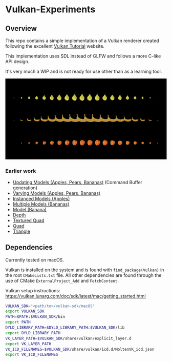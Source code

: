# Vulkan-Experiments

## Overview

This repo contains a simple implementation of a Vulkan renderer created following the excellent [Vulkan Tutorial](https://vulkan-tutorial.com/) website.

This implementation uses SDL instead of GLFW and follows a more C-like API design.

It's very much a WIP and is not ready for use other than as a learning tool.

![fruit](vulkan-fruit.png)

### Earlier work

- [Updating Models (Apples, Pears, Bananas)](https://twitter.com/tom_h_h/status/980474346434162688?s=20) (Command Buffer generation)
- [Varying Models (Apples, Pears, Bananas)](https://twitter.com/tom_h_h/status/957656446258307073?s=20)
- [Instanced Models (Apples)](https://twitter.com/tom_h_h/status/955035033923932161?s=20)
- [Multiple Models (Bananas)](https://twitter.com/tom_h_h/status/952264079737085952?s=20)
- [Model (Banana)](https://twitter.com/tom_h_h/status/947870573123817472?s=20)
- [Depth](https://twitter.com/tom_h_h/status/938162519117631490?s=20)
- [Textured Quad](https://twitter.com/tom_h_h/status/934558254847406080?s=20)
- [Quad](https://twitter.com/tom_h_h/status/931890595962015744?s=20)
- [Triangle](https://twitter.com/tom_h_h/status/927241120006004736?s=20)

## Dependencies

Currently tested on macOS.

Vulkan is installed on the system and is found with `find_package(Vulkan)` in the root `CMakeLists.txt` file. All other dependencies are found through the use of CMake `ExternalProject_Add` and `FetchContent`.

Vulkan setup instructions: https://vulkan.lunarg.com/doc/sdk/latest/mac/getting_started.html

```bash
VULKAN_SDK="<path/to>/vulkan-sdk/macOS"
export VULKAN_SDK
PATH=$PATH:$VULKAN_SDK/bin
export PATH
DYLD_LIBRARY_PATH=$DYLD_LIBRARY_PATH:$VULKAN_SDK/lib
export DYLD_LIBRARY_PATH
VK_LAYER_PATH=$VULKAN_SDK/share/vulkan/explicit_layer.d
export VK_LAYER_PATH
VK_ICD_FILENAMES=$VULKAN_SDK/share/vulkan/icd.d/MoltenVK_icd.json
export VK_ICD_FILENAMES
```
